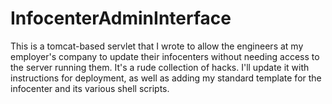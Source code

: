 # InfocenterAdminInterface

This is a tomcat-based servlet that I wrote to allow the engineers at my employer's company to update their infocenters without needing access to the server running them. It's a rude collection of hacks. I'll update it with instructions for deployment, as well as adding my standard template for the infocenter and its various shell scripts.
